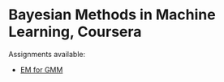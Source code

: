 

# Bayesian Methods in Machine Learning, Coursera
Assignments available:
  - [EM for GMM](https://github.com/brunaw/machine-learning/blob/master/bayesian-machine-learning/EM/assignment.pdf)